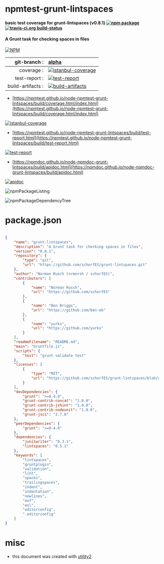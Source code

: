 # npmtest-grunt-lintspaces

#### basic test coverage for  grunt-lintspaces (v0.8.1)  [![npm package](https://img.shields.io/npm/v/npmtest-grunt-lintspaces.svg?style=flat-square)](https://www.npmjs.org/package/npmtest-grunt-lintspaces) [![travis-ci.org build-status](https://api.travis-ci.org/npmtest/node-npmtest-grunt-lintspaces.svg)](https://travis-ci.org/npmtest/node-npmtest-grunt-lintspaces)

#### A Grunt task for checking spaces in files

[![NPM](https://nodei.co/npm/grunt-lintspaces.png?downloads=true&downloadRank=true&stars=true)](https://www.npmjs.com/package/grunt-lintspaces)

| git-branch : | [alpha](https://github.com/npmtest/node-npmtest-grunt-lintspaces/tree/alpha)|
|--:|:--|
| coverage : | [![istanbul-coverage](https://npmtest.github.io/node-npmtest-grunt-lintspaces/build/coverage.badge.svg)](https://npmtest.github.io/node-npmtest-grunt-lintspaces/build/coverage.html/index.html)|
| test-report : | [![test-report](https://npmtest.github.io/node-npmtest-grunt-lintspaces/build/test-report.badge.svg)](https://npmtest.github.io/node-npmtest-grunt-lintspaces/build/test-report.html)|
| build-artifacts : | [![build-artifacts](https://npmtest.github.io/node-npmtest-grunt-lintspaces/glyphicons_144_folder_open.png)](https://github.com/npmtest/node-npmtest-grunt-lintspaces/tree/gh-pages/build)|

- [https://npmtest.github.io/node-npmtest-grunt-lintspaces/build/coverage.html/index.html](https://npmtest.github.io/node-npmtest-grunt-lintspaces/build/coverage.html/index.html)

[![istanbul-coverage](https://npmtest.github.io/node-npmtest-grunt-lintspaces/build/screenCapture.buildCi.browser.%252Ftmp%252Fbuild%252Fcoverage.lib.html.png)](https://npmtest.github.io/node-npmtest-grunt-lintspaces/build/coverage.html/index.html)

- [https://npmtest.github.io/node-npmtest-grunt-lintspaces/build/test-report.html](https://npmtest.github.io/node-npmtest-grunt-lintspaces/build/test-report.html)

[![test-report](https://npmtest.github.io/node-npmtest-grunt-lintspaces/build/screenCapture.buildCi.browser.%252Ftmp%252Fbuild%252Ftest-report.html.png)](https://npmtest.github.io/node-npmtest-grunt-lintspaces/build/test-report.html)

- [https://npmdoc.github.io/node-npmdoc-grunt-lintspaces/build/apidoc.html](https://npmdoc.github.io/node-npmdoc-grunt-lintspaces/build/apidoc.html)

[![apidoc](https://npmdoc.github.io/node-npmdoc-grunt-lintspaces/build/screenCapture.buildCi.browser.%252Ftmp%252Fbuild%252Fapidoc.html.png)](https://npmdoc.github.io/node-npmdoc-grunt-lintspaces/build/apidoc.html)

![npmPackageListing](https://npmtest.github.io/node-npmtest-grunt-lintspaces/build/screenCapture.npmPackageListing.svg)

![npmPackageDependencyTree](https://npmtest.github.io/node-npmtest-grunt-lintspaces/build/screenCapture.npmPackageDependencyTree.svg)



# package.json

```json

{
    "name": "grunt-lintspaces",
    "description": "A Grunt task for checking spaces in files",
    "version": "0.8.1",
    "repository": {
        "type": "git",
        "url": "https://github.com/schorfES/grunt-lintspaces.git"
    },
    "author": "Norman Rusch (nrmnrsh / schorfES)",
    "contributors": [
        {
            "name": "Norman Rusch",
            "url": "https://github.com/schorfES"
        },
        {
            "name": "Ben Briggs",
            "url": "https://github.com/ben-eb"
        },
        {
            "name": "yurks",
            "url": "https://github.com/yurks"
        }
    ],
    "readmeFilename": "README.md",
    "main": "Gruntfile.js",
    "scripts": {
        "test": "grunt validate test"
    },
    "licenses": [
        {
            "type": "MIT",
            "url": "https://github.com/schorfES/grunt-lintspaces/blob/master/LICENSE"
        }
    ],
    "devDependencies": {
        "grunt": ">=0.4.0",
        "grunt-contrib-concat": "1.0.0",
        "grunt-contrib-jshint": "1.0.0",
        "grunt-contrib-nodeunit": "1.0.0",
        "grunt-jscs": "2.7.0"
    },
    "peerDependencies": {
        "grunt": ">=0.4.0"
    },
    "dependencies": {
        "junitwriter": "0.3.1",
        "lintspaces": "0.5.1"
    },
    "keywords": [
        "lintspaces",
        "gruntplugin",
        "validation",
        "lint",
        "spaces",
        "trailingspaces",
        "indent",
        "indentation",
        "newlines",
        "eof",
        "eol",
        "editorconfig",
        ".editorconfig"
    ]
}
```



# misc
- this document was created with [utility2](https://github.com/kaizhu256/node-utility2)
